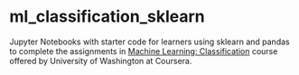 # ml_classification_sklearn
Jupyter Notebooks with starter code for learners using sklearn and pandas to complete the assignments in [Machine Learning: Classification](https://www.coursera.org/learn/ml-classification/) course offered by University of Washington at Coursera.
